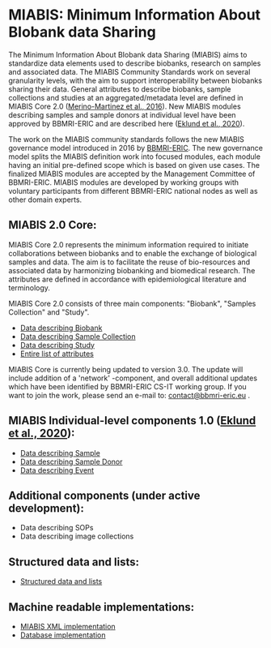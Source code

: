 # MIABIS: Minimum Information About BIobank data Sharing

The Minimum Information About BIobank data Sharing (MIABIS) aims to standardize data elements used to describe biobanks, research on samples and associated data. The MIABIS Community Standards work on several granularity levels, with the aim to support interoperability between biobanks sharing their data. 
General attributes to describe biobanks, sample collections and studies at an aggregated/metadata level are defined in MIABIS Core 2.0 ([Merino-Martinez et al., 2016](https://www.liebertpub.com/doi/abs/10.1089/bio.2015.0070)). New MIABIS modules describing samples and sample donors at individual level have been approved by BBMRI-ERIC and are described here ([Eklund et al., 2020](https://www.liebertpub.com/doi/10.1089/bio.2019.0129)).

The work on the MIABIS community standards follows the new MIABIS governance model introduced in 2016 by [BBMRI-ERIC](http://www.bbmri-eric.eu/). The new governance model splits the MIABIS definition work into focused modules, each module having an initial pre-defined scope which is based on given use cases. The finalized MIABIS modules are accepted by the Management Committee of BBMRI-ERIC. MIABIS modules are developed by working groups with voluntary participants from different BBMRI-ERIC national nodes as well as other domain experts. 

## MIABIS 2.0 Core:
MIABIS Core 2.0 represents the minimum information required to initiate collaborations between biobanks and to enable the exchange of biological samples and data. The aim is to facilitate the reuse of bio-resources and associated data by harmonizing biobanking and biomedical research. The attributes are defined in accordance with epidemiological literature and terminology.

MIABIS Core 2.0 consists of three main components: "Biobank", "Samples Collection" and "Study". 
* [Data describing Biobank](https://github.com/MIABIS/miabis/wiki/Data-describing-Biobank)
* [Data describing Sample Collection](https://github.com/MIABIS/miabis/wiki/Data-describing-Sample-Collection)
* [Data describing Study](https://github.com/MIABIS/miabis/wiki/Data-describing-Study)
* [Entire list of attributes](https://github.com/MIABIS/miabis/wiki/Entire-list-of-attributes)

MIABIS Core is currently being updated to version 3.0. The update will include addition of a 'network' -component, and overall additional updates which have been identified by BBMRI-ERIC CS-IT working group. If you want to join the work, please send an e-mail to: contact@bbmri-eric.eu .

## MIABIS Individual-level components 1.0 ([Eklund et al., 2020](https://www.liebertpub.com/doi/10.1089/bio.2019.0129)):
* [Data describing Sample](https://github.com/MIABIS/miabis/wiki/Data-describing-Sample)
* [Data describing Sample Donor](https://github.com/MIABIS/miabis/wiki/Data-describing-Sample-Donor)
* [Data describing Event](https://github.com/MIABIS/miabis/wiki/Data-describing-Event)

## Additional components (under active development):
* Data describing SOPs
* Data describing image collections

## Structured data and lists:
* [Structured data and lists](https://github.com/MIABIS/miabis/wiki/Structured-data-and-lists)

## Machine readable implementations:
* [MIABIS XML implementation](https://github.com/MIABIS/miabis-xml)
* [Database implementation](https://github.com/MIABIS/miabis/wiki/Database-implementation)
